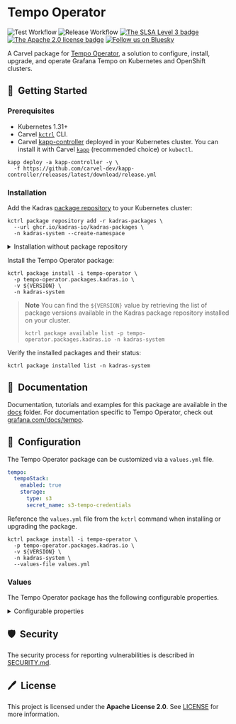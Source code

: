 # Tempo Operator

![Test Workflow](https://github.com/kadras-io/package-for-tempo-operator/actions/workflows/test.yml/badge.svg)
![Release Workflow](https://github.com/kadras-io/package-for-tempo-operator/actions/workflows/release.yml/badge.svg)
[![The SLSA Level 3 badge](https://slsa.dev/images/gh-badge-level3.svg)](https://slsa.dev/spec/v1.0/levels)
[![The Apache 2.0 license badge](https://img.shields.io/badge/License-Apache_2.0-blue.svg)](https://opensource.org/licenses/Apache-2.0)
[![Follow us on Bluesky](https://img.shields.io/static/v1?label=Bluesky&message=Follow&color=1DA1F2)](https://bsky.app/profile/kadras.bsky.social)

A Carvel package for [Tempo Operator](https://grafana.com/docs/tempo/latest/setup/operator), a solution to configure, install, upgrade, and operate Grafana Tempo on Kubernetes and OpenShift clusters.

## 🚀&nbsp; Getting Started

### Prerequisites

* Kubernetes 1.31+
* Carvel [`kctrl`](https://carvel.dev/kapp-controller/docs/latest/install/#installing-kapp-controller-cli-kctrl) CLI.
* Carvel [kapp-controller](https://carvel.dev/kapp-controller) deployed in your Kubernetes cluster. You can install it with Carvel [`kapp`](https://carvel.dev/kapp/docs/latest/install) (recommended choice) or `kubectl`.

```shell
kapp deploy -a kapp-controller -y \
  -f https://github.com/carvel-dev/kapp-controller/releases/latest/download/release.yml
```

### Installation

Add the Kadras [package repository](https://github.com/kadras-io/kadras-packages) to your Kubernetes cluster:

```shell
kctrl package repository add -r kadras-packages \
  --url ghcr.io/kadras-io/kadras-packages \
  -n kadras-system --create-namespace
```

<details><summary>Installation without package repository</summary>
The recommended way of installing the Tempo Operator package is via the Kadras <a href="https://github.com/kadras-io/kadras-packages">package repository</a>. If you prefer not using the repository, you can add the package definition directly using <a href="https://carvel.dev/kapp/docs/latest/install"><code>kapp</code></a> or <code>kubectl</code>.

```shell
kubectl create namespace kadras-system
kapp deploy -a tempo-operator-package -n kadras-system -y \
  -f https://github.com/kadras-io/package-for-tempo-operator/releases/latest/download/metadata.yml \
  -f https://github.com/kadras-io/package-for-tempo-operator/releases/latest/download/package.yml
```
</details>

Install the Tempo Operator package:

```shell
kctrl package install -i tempo-operator \
  -p tempo-operator.packages.kadras.io \
  -v ${VERSION} \
  -n kadras-system
```

> **Note**
> You can find the `${VERSION}` value by retrieving the list of package versions available in the Kadras package repository installed on your cluster.
> 
>   ```shell
>   kctrl package available list -p tempo-operator.packages.kadras.io -n kadras-system
>   ```

Verify the installed packages and their status:

```shell
kctrl package installed list -n kadras-system
```

## 📙&nbsp; Documentation

Documentation, tutorials and examples for this package are available in the [docs](docs) folder.
For documentation specific to Tempo Operator, check out [grafana.com/docs/tempo](https://grafana.com/docs/tempo/latest/setup/operator/).

## 🎯&nbsp; Configuration

The Tempo Operator package can be customized via a `values.yml` file.

  ```yaml
  tempo:
    tempoStack:
      enabled: true
      storage:
        type: s3
        secret_name: s3-tempo-credentials
  ```

Reference the `values.yml` file from the `kctrl` command when installing or upgrading the package.

  ```shell
  kctrl package install -i tempo-operator \
    -p tempo-operator.packages.kadras.io \
    -v ${VERSION} \
    -n kadras-system \
    --values-file values.yml
  ```

### Values

The Tempo Operator package has the following configurable properties.

<details><summary>Configurable properties</summary>

| Config | Default | Description |
|-------|-------------------|-------------|
| `controller.replicas` | `1` | The number of replicas for this Deployment. In order to enable high availability, it should be greater than 1. |
| `configMapData` | `{}` | The YAML contents of the `tempo-operator-manager-config` ConfigMap. See https://github.com/grafana/tempo-operator/blob/main/docs/operator/config.yaml for more information. |

Settings for Tempo.

| Config | Default | Description |
|-------|-------------------|-------------|
| `tempo.namespace` | `default` | Namespace where to provision a Tempo installation, stack or monolithic. |
| `tempo.extraConfig` | `{}` | Additional configuration for Tempo that will be merged with the one generated by the Operator. It has higher precedence than the Operator. |
| `tempo.jaegerui.enabled` | `false` | Whether to enable the Jaeger UI to visualize traces. |
| `tempo.observability.grafana.createDatasource` | `false` | Whether a Datasource managed by Grafana Operator should be created for Tempo. |
| `tempo.observability.metrics.createPrometheusRules` | `false` | Whether PrometheusRules for alerts managed by Prometheus Operator should be created for Tempo. |
| `tempo.observability.metrics.createServiceMonitors` | `false` | Whether ServiceMonitors managed by Prometheus Operator should be created for Tempo. |
| `tempo.observability.tracing.otlpHttpEndpoint` | `""` | The OTLP HTTP endpoint where to send traces. Only for TempoStack. |
| `tempo.observability.tracing.samplingFraction` | `""` | Sampling frequence for Tempo traces. Only for TempoStack. |
| `tempo.storage.backend.type` | `memory` | Type of object storage that should be used. Valid options: `azure`, `gcs`, `s3`, `memory` (only for TempoMonolithic). |
| `tempo.storage.backend.secret.name` | `""` | Name of the Secret containing the credentials to access the configured object storage. |
| `tempo.storage.backend.secret.namespace` | `kadras-system` | Namespace containing the Secret with the credentials to access the configured object storage. |
| `tempo.storage.backend.size` | `10Gi` | The size of the storage used by Tempo. |
| `tempo.resources.limits.cpu` | `750m` | Total resource cpu limits for Tempo. |
| `tempo.resources.limits.memory` | `2Gi` | Total resource memory limits for Tempo. |
| `tempo.resources.requests.cpu` | `500m` | Total resource cpu requests for Tempo. |
| `tempo.resources.requests.cpu` | `1Gi` | Total resource memory requests for Tempo. |

Settings for TempoStack.

| Config | Default | Description |
|-------|-------------------|-------------|
| `tempo.tempoStack.enabled` | `false` | Whether to deploy the built-in TempoStack instance. |
| `tempo.tempoStack.compactor.replicas` | `0` | Number of replicas to deploy for the Compactor component. In order to enable high availability, it should be greater than 1. |
| `tempo.tempoStack.distributor.replicas` | `0` | Number of replicas to deploy for the Distributor component. In order to enable high availability, it should be greater than 1. |
| `tempo.tempoStack.gateway.enabled` | `false` | Whether to enable the Tempo Gateway. |
| `tempo.tempoStack.gateway.ingress.annotations` | `{}` | The annotations for the Ingress object. |
| `tempo.tempoStack.gateway.ingress.host` | `""` | The hostname of the Ingress object. |
| `tempo.tempoStack.gateway.ingress.ingressClassName` | `contour` | The class of the Ingress Controller to use for the Tempo Gateway. |
| `tempo.tempoStack.gateway.ingress.type` | `""` | Type of Ingress for the Tempo Gateway. Valid options: `ingress`, `route`. |
| `tempo.tempoStack.ingester.replicas` | `0` | Number of replicas to deploy for the Ingester component. In order to enable high availability, it should be greater than 1. |
| `tempo.tempoStack.ingester.podSecurityContext` | `{}` | PodSecurityContext for the Ingester component. |
| `tempo.tempoStack.querier.replicas` | `0` | Number of replicas to deploy for the Querier component. In order to enable high availability, it should be greater than 1. |
| `tempo.tempoStack.queryFrontend.replicas` | `0` | Number of replicas to deploy for the Query Frontend component. In order to enable high availability, it should be greater than 1. |

Settings for TempoMonolithic.

| Config | Default | Description |
|-------|-------------------|-------------|
| `tempo.tempoMonolithic.enabled` | `false` | Whether to deploy the built-in TempoMonolithic instance. |

</details>

## 🛡️&nbsp; Security

The security process for reporting vulnerabilities is described in [SECURITY.md](SECURITY.md).

## 🖊️&nbsp; License

This project is licensed under the **Apache License 2.0**. See [LICENSE](LICENSE) for more information.
